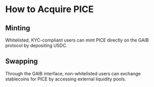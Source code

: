 # How to Acquire PICE

## **Minting**

Whitelisted, KYC-compliant users can mint PICE directly on the GAIB protocol by depositing USDC.

## **Swapping**

Through the GAIB interface, non-whitelisted users can exchange stablecoins for PICE by accessing external liquidity pools.
